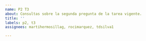 ```yaml
---
name: P2 T3
about: Consultas sobre la segunda pregunta de la tarea vigente.
title: ''
labels: p2, t3
assignees: martihermosillag, rocimarquez, tdsilva1

---
```



